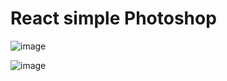 # React simple Photoshop

![image](https://github.com/NowakBartlomiej/react-photoshop/assets/108576928/a1fddda4-071f-4364-95c1-8778a54c057a)

![image](https://github.com/NowakBartlomiej/react-photoshop/assets/108576928/5ddb99ad-523e-4520-996e-07cf874a0ce6)

